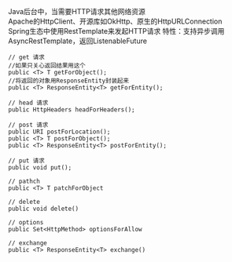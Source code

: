 Java后台中，当需要HTTP请求其他网络资源   
Apache的HttpClient、开源库如OkHttp、原生的HttpURLConnection  
Spring生态中使用RestTemplate来发起HTTP请求
特性：支持异步调用 AsyncRestTemplate，返回ListenableFuture
```angular2
// get 请求
//如果只关心返回结果用这个
public <T> T getForObject(); 
//将返回的对象用ResponseEntity封装起来
public <T> ResponseEntity<T> getForEntity();

// head 请求
public HttpHeaders headForHeaders();

// post 请求
public URI postForLocation();
public <T> T postForObject();
public <T> ResponseEntity<T> postForEntity();

// put 请求
public void put();

// pathch 
public <T> T patchForObject

// delete
public void delete()

// options
public Set<HttpMethod> optionsForAllow

// exchange
public <T> ResponseEntity<T> exchange()

```